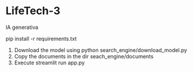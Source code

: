 # LifeTech-3
IA generativa


pip install -r requirements.txt

1. Download the model using python search_engine/download_model.py
2. Copy the documents in the dir seach_engine/documents
3. Execute streamlit run app.py 
